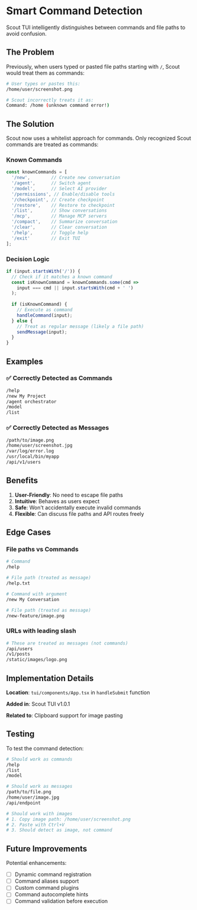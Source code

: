 # Smart Command Detection

Scout TUI intelligently distinguishes between commands and file paths to avoid confusion.

## The Problem

Previously, when users typed or pasted file paths starting with `/`, Scout would treat them as commands:

```bash
# User types or pastes this:
/home/user/screenshot.png

# Scout incorrectly treats it as:
Command: /home (unknown command error!)
```

## The Solution

Scout now uses a whitelist approach for commands. Only recognized Scout commands are treated as commands:

### Known Commands
```typescript
const knownCommands = [
  '/new',        // Create new conversation
  '/agent',      // Switch agent
  '/model',      // Select AI provider
  '/permissions', // Enable/disable tools
  '/checkpoint', // Create checkpoint
  '/restore',    // Restore to checkpoint
  '/list',       // Show conversations
  '/mcp',        // Manage MCP servers
  '/compact',    // Summarize conversation
  '/clear',      // Clear conversation
  '/help',       // Toggle help
  '/exit'        // Exit TUI
];
```

### Decision Logic

```typescript
if (input.startsWith('/')) {
  // Check if it matches a known command
  const isKnownCommand = knownCommands.some(cmd => 
    input === cmd || input.startsWith(cmd + ' ')
  );
  
  if (isKnownCommand) {
    // Execute as command
    handleCommand(input);
  } else {
    // Treat as regular message (likely a file path)
    sendMessage(input);
  }
}
```

## Examples

### ✅ Correctly Detected as Commands

```bash
/help
/new My Project
/agent orchestrator
/model
/list
```

### ✅ Correctly Detected as Messages

```bash
/path/to/image.png
/home/user/screenshot.jpg
/var/log/error.log
/usr/local/bin/myapp
/api/v1/users
```

## Benefits

1. **User-Friendly**: No need to escape file paths
2. **Intuitive**: Behaves as users expect
3. **Safe**: Won't accidentally execute invalid commands
4. **Flexible**: Can discuss file paths and API routes freely

## Edge Cases

### File paths vs Commands

```bash
# Command
/help

# File path (treated as message)
/help.txt

# Command with argument
/new My Conversation

# File path (treated as message)
/new-feature/image.png
```

### URLs with leading slash

```bash
# These are treated as messages (not commands)
/api/users
/v1/posts
/static/images/logo.png
```

## Implementation Details

**Location**: `tui/components/App.tsx` in `handleSubmit` function

**Added in**: Scout TUI v1.0.1

**Related to**: Clipboard support for image pasting

## Testing

To test the command detection:

```bash
# Should work as commands
/help
/list
/model

# Should work as messages
/path/to/file.png
/home/user/image.jpg
/api/endpoint

# Should work with images
# 1. Copy image path: /home/user/screenshot.png
# 2. Paste with Ctrl+V
# 3. Should detect as image, not command
```

## Future Improvements

Potential enhancements:

- [ ] Dynamic command registration
- [ ] Command aliases support
- [ ] Custom command plugins
- [ ] Command autocomplete hints
- [ ] Command validation before execution
